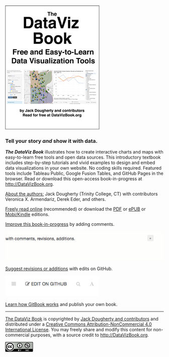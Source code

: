 ![](cover_outline_300.jpg)

### Tell your story ***and*** show it with data.

***The DataViz Book*** illustrates how to create interactive charts and maps with easy-to-learn free tools and open data sources. This introductory textbook includes step-by-step tutorials and vivid examples to design and embed data visualizations in your own website. No coding skills required. Featured tools include Tableau Public, Google Fusion Tables, and GitHub Pages in the browser. Read or download this open-access book-in-progress at http://DataVizBook.org.

[About the authors:](introduction/who.md) Jack Dougherty (Trinity College, CT) with contributors Veronica X. Armendariz, Derek Eder, and others.

[Freely read online](https://www.gitbook.com/read/book/jackdougherty/datavizbook) (recommended) or download the [PDF](https://www.gitbook.com/download/pdf/book/jackdougherty/datavizbook) or [ePUB](https://www.gitbook.com/download/epub/book/jackdougherty/datavizbook) or [Mobi/Kindle](https://www.gitbook.com/download/mobi/book/jackdougherty/datavizbook) editions.

[Improve this book-in-progress](gitbook/improve.md) by adding comments.

![](gitbook/GitBook-comments-2016-02.gif)

[Suggest revisions or additions](gitbook/improve.md) with edits on GitHub.

![](gitbook/GitBook-edit-on-github.png)

[Learn how GitBook works](gitbook/README.md) and publish your own book.

***

[The DataViz Book](http://datavizbook.org)
is copyrighted by [Jack Dougherty and contributors](introduction/who.md)
and distributed under a [Creative Commons Attribution-NonCommercial 4.0 International License](http://creativecommons.org/licenses/by-nc/4.0).
You may freely share and modify this content for non-commercial purposes, with a source credit to http://DataVizBook.org.

![Creative Commons CC-BY image](cc-by-nc.png)
